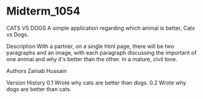 # Midterm_1054

CATS VS DOGS
A simple application regarding which animal is better, Cats vs Dogs. 

Description
With a partner, on a single html page, there will be two paragraphs and an image, with each paragraph discussing the important of one animal and why it's better than the other. In a mature, civil tone.

Authors
Zainab Hussain 

Version History
0.1
Wrote why cats are better than dogs. 
0.2
Wrote why dogs are better than cats.